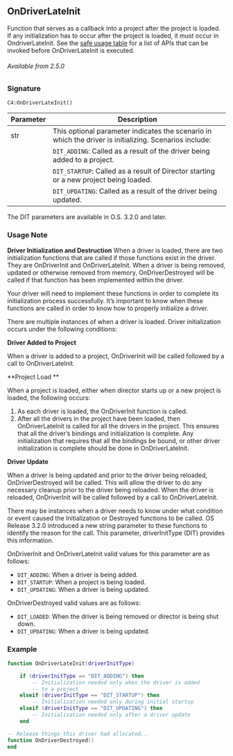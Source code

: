 ## OnDriverLateInit

Function  that serves as a callback into a project after the project is loaded. If any initialization has to occur after the project is loaded, it must occur in OndriverLateInit. See the [safe usage table][1] for a list of APIs that can be invoked before OnDriverLateInit is executed.


###### Available from 2.5.0


### Signature

`C4:OnDriverLateInit() `


| Parameter | Description |
| --- | --- |
| str | This optional parameter indicates the scenario in which the driver is initializing. Scenarios include: |
|  |  `DIT_ADDING`: Called as a result of the driver being added to a project. |
|  |  `DIT_STARTUP`: Called as a result of Director starting or a new project being loaded. |
|  |  `DIT_UPDATING`: Called as a result of the driver being updated. |

The DIT parameters are available in O.S. 3.2.0 and later.


### Usage Note

**Driver Initialization and Destruction**
When a driver is loaded, there are two initialization functions that are called if those functions exist in the driver. They are OnDriverInit and OnDriverLateInit. When a driver is being removed, updated or otherwise removed from memory, OnDriverDestroyed will be called if that function has been implemented within the driver.

Your driver will need to implement these functions in order to complete its initialization process successfully. It’s important to know when these functions are called in order to know how to properly initialize a driver.

There are multiple instances of when a driver is loaded. Driver initialization occurs under the following conditions:

**Driver Added to Project** 

When a driver is added to a project, OnDriverInit will be called followed by a call to OnDriverLateInit.


**Project Load **

When a project is loaded, either when director starts up or a new project is loaded, the following occurs:
1. As each driver is loaded, the OnDriverInit function is called.
2. After all the drivers in the project have been loaded, then OnDriverLateInit is called for all the drivers in the project. This ensures that all the driver’s bindings and initialization is complete. Any initialization that requires that all the bindings be bound, or other driver initialization is complete should be done in OnDriverLateInit.


**Driver Update** 

When a driver is being updated and prior to the driver being reloaded, OnDriverDestroyed will be called. This will allow the driver to do any necessary cleanup prior to the driver being reloaded. When the driver is reloaded, OnDriverInit will be called followed by a call to OnDriverLateInit.

There may be instances when a driver needs to know under what condition or event caused the Initialization or Destroyed functions to be called. OS Release 3.2.0 introduced a new string parameter to these functions to identify the reason for the call. This parameter, driverInitType (DIT) provides this information.

OnDriverInit and OnDriverLateInit valid values for this parameter are as follows:

- `DIT_ADDING`: When a driver is being added.
- `DIT_STARTUP`: When a project is being loaded.
- `DIT_UPDATING`: When a driver is being updated.

OnDriverDestroyed valid values are as follows:

- `DIT_LOADED`: When the driver is being removed or director is being shut down.
- `DIT_UPDATING`: When a driver is being updated.


### Example

```lua
function OnDriverLateInit(driverInitType)

    if (driverInitType == "DIT_ADDING") then
        -- Initialization needed only when the driver is added
        -- to a project
    elseif (driverInitType == "DIT_STARTUP") then
        -- Initialization needed only during initial startup
    elseif (driverInitType == "DIT_UPDATING") then
        -- Initialization needed only after a driver update
    end

-- Release things this driver had allocated...
function OnDriverDestroyed()
end

```

[1]:	https://control4.github.io/docs-driverworks-api/#safe-usage-of-ondriverinit-and-ondriverlateinit